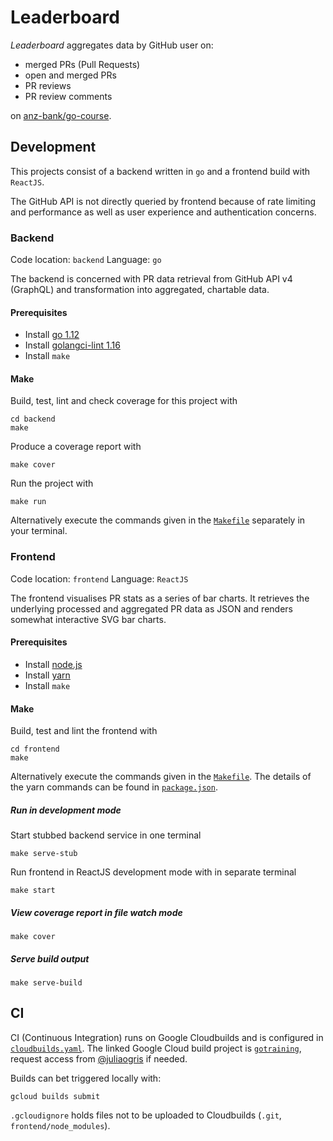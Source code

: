 # Leaderboard

_Leaderboard_ aggregates data by GitHub user on:

-   merged PRs (Pull Requests)
-   open and merged PRs
-   PR reviews
-   PR review comments

on [anz-bank/go-course](https://github.com/anz-bank/go-course).

## Development

This projects consist of a backend written in `go` and a frontend build with
`ReactJS`.

The GitHub API is not directly queried by frontend because of rate limiting and
performance as well as user experience and authentication concerns.

### Backend

Code location: `backend`
Language: `go`

The backend is concerned with PR data retrieval from GitHub API v4 (GraphQL)
and transformation into aggregated, chartable data.

#### Prerequisites

-   Install [go 1.12](https://golang.org/doc/install)
-   Install [golangci-lint 1.16](https://github.com/golangci/golangci-lint#install)
-   Install `make`

#### Make

Build, test, lint and check coverage for this project with

    cd backend
    make

Produce a coverage report with

    make cover

Run the project with

    make run

Alternatively execute the commands given in the [`Makefile`](backend/Makefile)
separately in your terminal.

### Frontend

Code location: `frontend`
Language: `ReactJS`

The frontend visualises PR stats as a series of bar charts. It retrieves the
underlying processed and aggregated PR data as JSON and renders somewhat
interactive SVG bar charts.

#### Prerequisites

-   Install [node.js](https://nodejs.org)
-   Install [yarn](https://yarnpkg.com)
-   Install `make`

#### Make

Build, test and lint the frontend with

    cd frontend
    make

Alternatively execute the commands given in the
[`Makefile`](frontend/Makefile). The details of the yarn commands can be found
in [`package.json`](frontend/package.json).

##### Run in development mode

Start stubbed backend service in one terminal

    make serve-stub

Run frontend in ReactJS development mode with in separate terminal

    make start

##### View coverage report in file watch mode

    make cover

##### Serve build output

    make serve-build

## CI

CI (Continuous Integration) runs on Google Cloudbuilds and is configured in
[`cloudbuilds.yaml`](cloudbuilds.yaml).
The linked Google Cloud build project is
[`gotraining`](https://console.cloud.google.com/cloud-build/triggers?project=gotraining),
request access from [@juliaogris](https://github.com/juliaogris) if needed.

Builds can bet triggered locally with:

    gcloud builds submit

`.gcloudignore` holds files not to be uploaded to Cloudbuilds (`.git`, `frontend/node_modules`).

